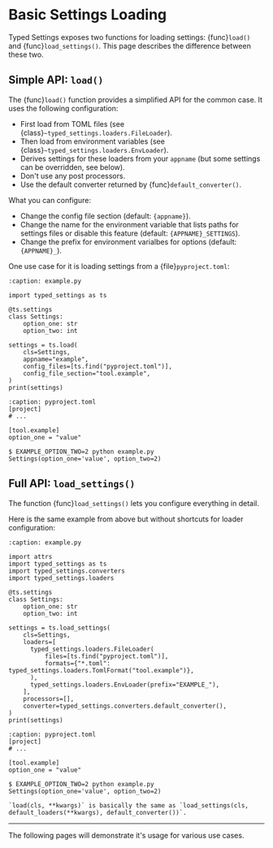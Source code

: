 ```{currentmodule} typed_settings
```

# Basic Settings Loading

Typed Settings exposes two functions for loading settings: {func}`load()` and {func}`load_settings()`.
This page describes the difference between these two.

## Simple API: `load()`


The {func}`load()` function provides a simplified API for the common case.
It uses the following configuration:

- First load from TOML files (see {class}`~typed_settings.loaders.FileLoader`).
- Then load from environment variables (see {class}`~typed_settings.loaders.EnvLoader`).
- Derives settings for these loaders from your `appname` (but some settings can be overridden, see below).
- Don't use any post processors.
- Use the default converter returned by {func}`default_converter()`.

What you can configure:

- Change the config file section (default: `{appname}`).
- Change the name for the environment variable that lists paths for settings files or disable this feature (default: `{APPNAME}_SETTINGS`).
- Change the prefix for environment varialbes for options (default: `{APPNAME}_`).

One use case for it is loading settings from a {file}`pyproject.toml`:

```{code-block} python
:caption: example.py

import typed_settings as ts

@ts.settings
class Settings:
    option_one: str
    option_two: int

settings = ts.load(
    cls=Settings,
    appname="example",
    config_files=[ts.find("pyproject.toml")],
    config_file_section="tool.example",
)
print(settings)
```

```{code-block} toml
:caption: pyproject.toml
[project]
# ...

[tool.example]
option_one = "value"
```

```{code-block} console
$ EXAMPLE_OPTION_TWO=2 python example.py
Settings(option_one='value', option_two=2)
```

## Full API: `load_settings()`

The function {func}`load_settings()` lets you configure everything in detail.

Here is the same example from above but without shortcuts for loader configuration:

```{code-block} python
:caption: example.py

import attrs
import typed_settings as ts
import typed_settings.converters
import typed_settings.loaders

@ts.settings
class Settings:
    option_one: str
    option_two: int

settings = ts.load_settings(
    cls=Settings,
    loaders=[
      typed_settings.loaders.FileLoader(
          files=[ts.find("pyproject.toml")],
          formats={"*.toml": typed_settings.loaders.TomlFormat("tool.example")},
      ),
      typed_settings.loaders.EnvLoader(prefix="EXAMPLE_"),
    ],
    processors=[],
    converter=typed_settings.converters.default_converter(),
)
print(settings)
```

```{code-block} toml
:caption: pyproject.toml
[project]
# ...

[tool.example]
option_one = "value"
```

```{code-block} console
$ EXAMPLE_OPTION_TWO=2 python example.py
Settings(option_one='value', option_two=2)
```

```{note}
`load(cls, **kwargs)` is basically the same as `load_settings(cls, default_loaders(**kwargs), default_converter())`.
```

---

The following pages will demonstrate it's usage for various use cases.
